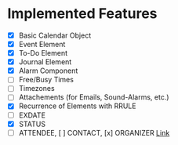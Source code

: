 # Implemented Features

- [x] Basic Calendar Object
- [x] Event Element
- [x] To-Do Element
- [x] Journal Element
- [x] Alarm Component
- [ ] Free/Busy Times
- [ ] Timezones
- [ ] Attachements (for Emails, Sound-Alarms, etc.)
- [x] Recurrence of Elements with RRULE
- [ ] EXDATE
- [x] STATUS
- [ ] ATTENDEE, [ ] CONTACT, [x] ORGANIZER [Link](https://tools.ietf.org/html/rfc5545#section-3.8.4.1)
